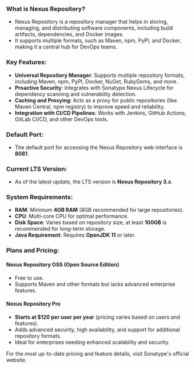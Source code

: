 ### What is Nexus Repository?  
- Nexus Repository is a repository manager that helps in storing, managing, and distributing software components, including build artifacts, dependencies, and Docker images.
- It supports multiple formats, such as Maven, npm, PyPI, and Docker, making it a central hub for DevOps teams.  

### Key Features:  
- **Universal Repository Manager**: Supports multiple repository formats, including Maven, npm, PyPI, Docker, NuGet, RubyGems, and more.    
- **Proactive Security**: Integrates with Sonatype Nexus Lifecycle for dependency scanning and vulnerability detection.  
- **Caching and Proxying**: Acts as a proxy for public repositories (like Maven Central, npm registry) to improve speed and reliability.  
- **Integration with CI/CD Pipelines**: Works with Jenkins, GitHub Actions, GitLab CI/CD, and other DevOps tools.  

### Default Port:  
- The default port for accessing the Nexus Repository web interface is **8081**.  

### Current LTS Version:  
- As of the latest update, the LTS version is **Nexus Repository 3.x**.  

### System Requirements:  
- **RAM**: Minimum **4GB RAM** (8GB recommended for large repositories).  
- **CPU**: Multi-core CPU for optimal performance.  
- **Disk Space**: Varies based on repository size; at least **100GB** is recommended for long-term storage.  
- **Java Requirement**: Requires **OpenJDK 11** or later.  

### Plans and Pricing:  

#### **Nexus Repository OSS (Open Source Edition)**  
- Free to use.  
- Supports Maven and other formats but lacks advanced enterprise features.  

#### **Nexus Repository Pro**  
- **Starts at $120 per user per year** (pricing varies based on users and features).  
- Adds advanced security, high availability, and support for additional repository formats.  
- Ideal for enterprises needing enhanced scalability and security.  

For the most up-to-date pricing and feature details, visit Sonatype's official website. 

